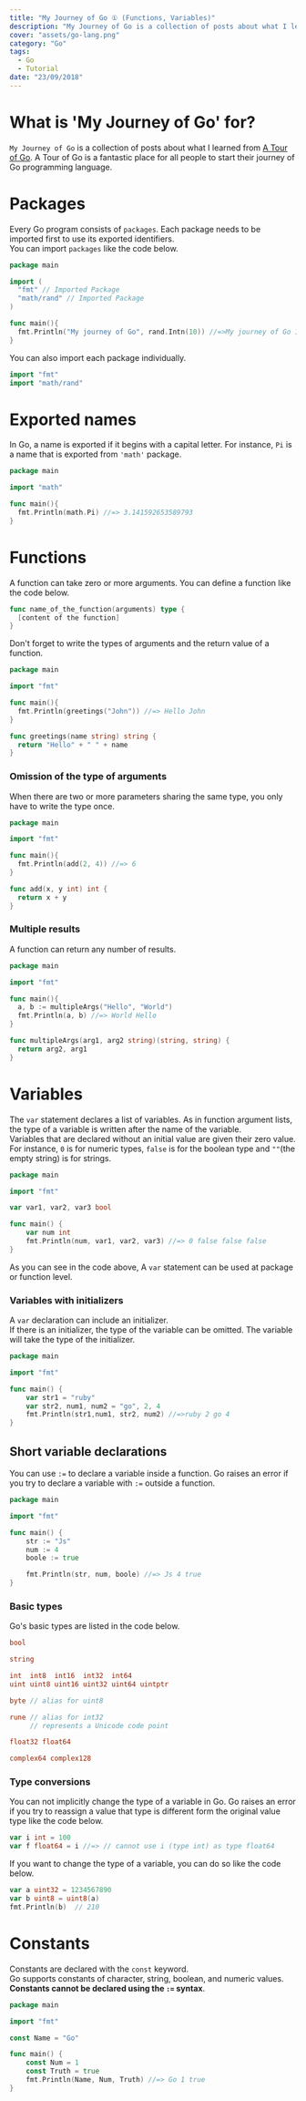 ```yaml
---
title: "My Journey of Go ① (Functions, Variables)"
description: "My Journey of Go is a collection of posts about what I learned from A Tour of Go. I made this series to solidify my knowledge about Go language."
cover: "assets/go-lang.png"
category: "Go"
tags:
  - Go
  - Tutorial
date: "23/09/2018"
---
```

# What is 'My Journey of Go' for?
 `My Journey of Go` is a collection of posts about what I learned from [A Tour of Go](https://tour.golang.org/list). A Tour of Go is a fantastic place for all people to start their journey of Go programming language.

# Packages
 Every Go program consists of `packages`. Each package needs to be imported first to use its exported identifiers.  
 You can import `packages` like the code below.

```go
package main

import (
  "fmt" // Imported Package
  "math/rand" // Imported Package
)

func main(){
  fmt.Println("My journey of Go", rand.Intn(10)) //=>My journey of Go 1
}

```

  You can also import each package individually.

```go
import "fmt"
import "math/rand"
```

# Exported names
 In Go, a name is exported if it begins with a capital letter. For instance,  `Pi` is a name that is exported from `'math'` package.

```go
package main

import "math"

func main(){
  fmt.Println(math.Pi) //=> 3.141592653589793
}
```

# Functions
 A function can take zero or more arguments. You can define a function like the code below.

```go
func name_of_the_function(arguments) type {
  [content of the function]
}
```

 Don't forget to write the types of arguments and the return value of a function.

```go
package main

import "fmt"

func main(){
  fmt.Println(greetings("John")) //=> Hello John
}

func greetings(name string) string {
  return "Hello" + " " + name
}
```
### Omission of the type of arguments
When there are two or more parameters sharing the same type, you only have to write the type once.

```go
package main

import "fmt"

func main(){
  fmt.Println(add(2, 4)) //=> 6
}

func add(x, y int) int {
  return x + y
}
```

### Multiple results
A function can return any number of results.

```go
package main

import "fmt"

func main(){
  a, b := multipleArgs("Hello", "World")
  fmt.Println(a, b) //=> World Hello
}

func multipleArgs(arg1, arg2 string)(string, string) {
  return arg2, arg1
}
```

# Variables
 The `var` statement declares a list of variables. As in function argument lists, the type of a variable is written after the name of the variable.    
Variables that are declared without an initial value are given their zero value. For instance, `0` is for numeric types, `false` is for the boolean type and `""`(the empty string) is for strings.

```go
package main

import "fmt"

var var1, var2, var3 bool

func main() {
	var num int
	fmt.Println(num, var1, var2, var3) //=> 0 false false false
}
```
As you can see in the code above, A `var` statement can be used at package or function level.

### Variables with initializers
 A `var` declaration can include an initializer.  
 If there is an initializer, the type of the variable can be omitted. The variable will take the type of the initializer.

```go
package main

import "fmt"

func main() {
	var str1 = "ruby"
	var str2, num1, num2 = "go", 2, 4
	fmt.Println(str1,num1, str2, num2) //=>ruby 2 go 4
}
```

## Short variable declarations
 You can use `:=` to declare a variable inside a function. Go raises an error if you try to declare a variable with `:=` outside a function.

```go
package main

import "fmt"

func main() {
	str := "Js"
	num := 4
	boole := true

	fmt.Println(str, num, boole) //=> Js 4 true
}
```

### Basic types
 Go's basic types are listed in the code below.

```go
bool

string

int  int8  int16  int32  int64
uint uint8 uint16 uint32 uint64 uintptr

byte // alias for uint8

rune // alias for int32
     // represents a Unicode code point

float32 float64

complex64 complex128
```

### Type conversions
 You can not implicitly change the type of a variable in Go. Go raises an error if you try to reassign a value that type is different form the original value type like the code below.

```go
var i int = 100
var f float64 = i //=> // cannot use i (type int) as type float64
```

 If you want to change the type of a variable, you can do so like the code below.

```go
var a uint32 = 1234567890
var b uint8 = uint8(a)
fmt.Println(b)  // 210
```

# Constants
Constants are declared with the `const` keyword.  
Go supports constants of character, string, boolean, and numeric values.  
__Constants cannot be declared using the `:=` syntax__.

```go
package main

import "fmt"

const Name = "Go"

func main() {
	const Num = 1
	const Truth = true
	fmt.Println(Name, Num, Truth) //=> Go 1 true
}
```
